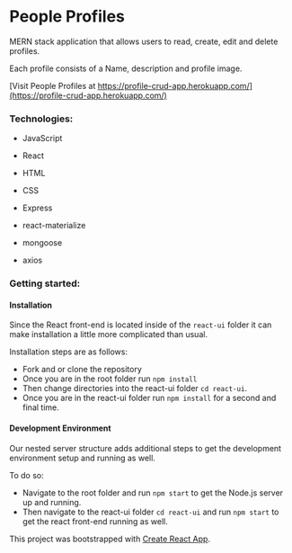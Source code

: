 # People Profiles
MERN stack application that allows users to read, create, edit
and delete profiles.

Each profile consists of a Name, description and profile image.

[Visit People Profiles at https://profile-crud-app.herokuapp.com/](https://profile-crud-app.herokuapp.com/)

### Technologies:
* JavaScript
* React
* HTML
* CSS
* Express

* react-materialize
* mongoose
* axios


### Getting started:


#### Installation
Since the React front-end is located inside of the `react-ui` folder it can make installation a little more complicated than usual.

Installation steps are as follows:
* Fork and or clone the repository
* Once you are in the root folder run `npm install`
* Then change directories into the react-ui folder `cd react-ui`.
* Once you are in the react-ui folder run `npm install` for a second and final time.

#### Development Environment
Our nested server structure adds additional steps to get the development environment setup and running as well.

To do so:
* Navigate to the root folder and run `npm start` to get the Node.js server up and running.
* Then navigate to the react-ui folder `cd react-ui` and run `npm start` to get the react front-end running as well.



This project was bootstrapped with [Create React App](https://github.com/facebookincubator/create-react-app).
